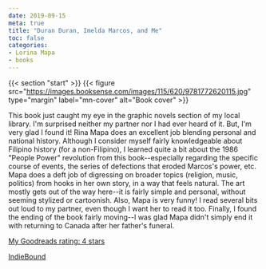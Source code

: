 ```yaml
---
date: 2019-09-15
meta: true
title: "Duran Duran, Imelda Marcos, and Me"
toc: false
categories:
- Lorina Mapa
- books
---
```


{{< section "start" >}}
{{< figure src="https://images.booksense.com/images/115/620/9781772620115.jpg" type="margin" label="mn-cover" alt="Book cover" >}}

This book just caught my eye in the graphic novels section of my local library. I'm surprised neither my partner nor I had ever heard of it. But, I'm very glad I found it! Rina Mapa does an excellent job blending personal and national history. Although I consider myself fairly knowledgeable about Filipino history (for a non-Filipino), I learned quite a bit about the 1986 "People Power" revolution from this book--especially regarding the specific course of events, the series of defections that eroded Marcos's power, etc. Mapa does a deft job of digressing on broader topics (religion, music, politics) from hooks in her own story, in a way that feels natural. The art mostly gets out of the way here--it is fairly simple and personal, without seeming stylized or cartoonish. Also, Mapa is very funny! I read several bits out loud to my partner, even though I want her to read it too. Finally, I found the ending of the book fairly moving--I was glad Mapa didn't simply end it with returning to Canada after her father's funeral.

[My Goodreads rating: 4 stars](https://www.goodreads.com/review/show/2977219832)  

[IndieBound](https://www.indiebound.org/book/9781772620115)
